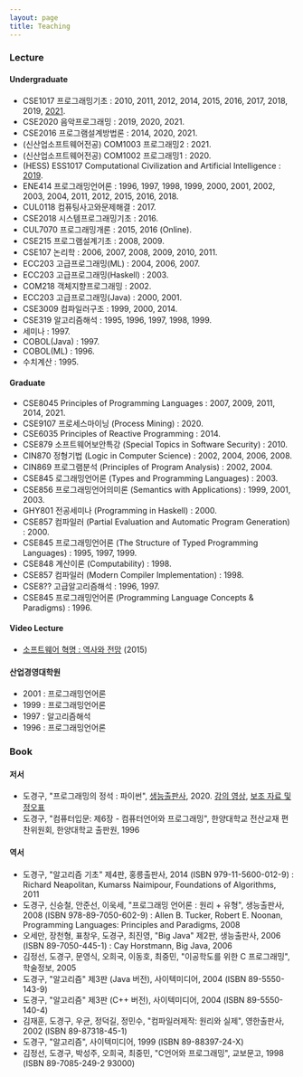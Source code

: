 ```yaml
---
layout: page
title: Teaching
---
```


### Lecture

#### Undergraduate
- CSE1017 프로그래밍기초 : 2010, 2011, 2012, 2014, 2015, 2016, 2017, 2018, 2019, [2021](https://doggzone.github.io/cse1017/).
- CSE2020 음악프로그래밍 : 2019, 2020, 2021.
- CSE2016 프로그램설계방법론 : 2014, 2020, 2021.
- (신산업소프트웨어전공) COM1003 프로그래밍2 : 2021.
- (신산업소프트웨어전공) COM1002 프로그래밍1 : 2020.
- (HESS) ESS1017 Computational Civilization and Artificial Intelligence : [2019](https://doggzone.github.io/CCAI/).
- ENE414 프로그래밍언어론 : 1996, 1997, 1998, 1999, 2000, 2001, 2002, 2003, 2004, 2011, 2012, 2015, 2016, 2018.
- CUL0118 컴퓨팅사고와문제해결 : 2017.
- CSE2018 시스템프로그래밍기초 : 2016.
- CUL7070 프로그래밍개론 : 2015, 2016 (Online).
- CSE215 프로그램설계기초 : 2008, 2009.
- CSE107 논리학 : 2006, 2007, 2008, 2009, 2010, 2011.
- ECC203 고급프로그래밍(ML) : 2004, 2006, 2007.
- ECC203 고급프로그래밍(Haskell) : 2003.
- COM218 객체지향프로그래밍 : 2002.
- ECC203 고급프로그래밍(Java) : 2000, 2001.
- CSE3009 컴파일러구조 : 1999, 2000, 2014.
- CSE319 알고리즘해석 : 1995, 1996, 1997, 1998, 1999.
- 세미나 : 1997.
- COBOL(Java) : 1997.
- COBOL(ML) : 1996.
- 수치계산 : 1995.

#### Graduate
- CSE8045 Principles of Programming Languages : 2007, 2009, 2011, 2014, 2021.
- CSE9107 프로세스마이닝 (Process Mining) : 2020.
- CSE6035 Principles of Reactive Programming : 2014.
- CSE879 소프트웨어보안특강 (Special Topics in Software Security) : 2010.
- CIN870 정형기법 (Logic in Computer Science) : 2002, 2004, 2006, 2008.
- CIN869 프로그램분석 (Principles of Program Analysis) : 2002, 2004.
- CSE845 로그래밍언어론 (Types and Programming Languages) : 2003.
- CSE856 프로그래밍언어의미론 (Semantics with Applications) : 1999, 2001, 2003.
- GHY801 전공세미나 (Programming in Haskell) : 2000.
- CSE857 컴파일러 (Partial Evaluation and Automatic Program Generation) : 2000.
- CSE845 프로그래밍언어론 (The Structure of Typed Programming Languages) : 1995, 1997, 1999.
- CSE848 계산이론 (Computability) : 1998.
- CSE857 컴파일러 (Modern Compiler Implementation) : 1998.
- CSE8?? 고급알고리즘해석 : 1996, 1997.
- CSE845 프로그래밍언어론 (Programming Language Concepts & Paradigms) : 1996.

#### Video Lecture
- [소프트웨어 혁명 : 역사와 전망](https://youtu.be/PrEs7Fbwflk) (2015)

#### 산업경영대학원
- 2001 : 프로그래밍언어론
- 1999 : 프로그래밍언어론
- 1997 : 알고리즘해석
- 1996 : 프로그래밍언어론

### Book

#### 저서
- 도경구, "프로그래밍의 정석 : 파이썬", [생능출판사](https://www.booksr.co.kr/), 2020. [강의 영상](https://youtube.com/playlist?list=PL0UNsS2daHTyoDTctKpITfbW1UtR5ig6L), [보조 자료 및 정오표](https://drive.google.com/drive/folders/1RMa0oL91nP98BOVWfx0tYWFbhhU5VjKy?usp=sharing)
- 도경구, "컴퓨터입문: 제6장 - 컴퓨터언어와 프로그래밍", 한양대학교 전산교재 편찬위원회, 한양대학교 출판원, 1996

#### 역서
- 도경구, "알고리즘 기초" 제4판, 홍릉출판사, 2014
(ISBN 979-11-5600-012-9) : Richard Neapolitan, Kumarss Naimipour, Foundations of Algorithms, 2011
- 도경구, 신승철, 안준선, 이욱세, "프로그래밍 언어론 : 원리 + 유형", 생능출판사, 2008 (ISBN 978-89-7050-602-9) : Allen B. Tucker, Robert E. Noonan, Programming Languages: Principles and Paradigms, 2008
- 오세만, 장천형, 표창우, 도경구, 최진영, "Big Java" 제2판, 생능출판사, 2006 (ISBN 89-7050-445-1) : Cay Horstmann, Big Java, 2006
- 김정선, 도경구, 문영식, 오희국, 이동호, 최중민, "이공학도를 위한 C 프로그래밍", 학술정보, 2005
- 도경구, "알고리즘" 제3판 (Java 버전), 사이텍미디어, 2004 (ISBN 89-5550-143-9)
- 도경구, "알고리즘" 제3판 (C++ 버전), 사이텍미디어, 2004 (ISBN 89-5550-140-4)
- 김재훈, 도경구, 우균, 정덕길, 정민수, "컴파일러제작: 원리와 실제", 영한출판사, 2002 (ISBN 89-87318-45-1)
- 도경구, "알고리즘", 사이텍미디어, 1999 (ISBN 89-88397-24-X)
- 김정선, 도경구, 박성주, 오희국, 최중민, "C언어와 프로그래밍", 교보문고, 1998 (ISBN 89-7085-249-2 93000)
